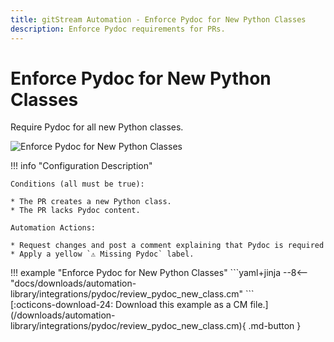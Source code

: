 ```yaml
---
title: gitStream Automation - Enforce Pydoc for New Python Classes
description: Enforce Pydoc requirements for PRs.
---
```

# Enforce Pydoc for New Python Classes

<!-- --8<-- [start:example]-->
Require Pydoc for all new Python classes.



![Enforce Pydoc for New Python Classes](/automations/integrations/pydoc/review-pydoc-new-class/review-pydoc-new-class.png)


!!! info "Configuration Description"
    
    Conditions (all must be true):

    * The PR creates a new Python class.
    * The PR lacks Pydoc content.

    Automation Actions:

    * Request changes and post a comment explaining that Pydoc is required
    * Apply a yellow `⚠️ Missing Pydoc` label.


<div class="automationExample" markdown="1">
!!! example "Enforce Pydoc for New Python Classes"
    ```yaml+jinja
    --8<-- "docs/downloads/automation-library/integrations/pydoc/review_pydoc_new_class.cm"
    ```
    <div class="result" markdown>
      <span>
      [:octicons-download-24: Download this example as a CM file.](/downloads/automation-library/integrations/pydoc/review_pydoc_new_class.cm){ .md-button }
      </span>
    </div>
</div>
<!-- --8<-- [end:example]-->
